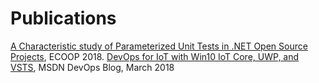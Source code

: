 # Publications
[A Characteristic study of Parameterized Unit Tests in .NET Open Source Projects](http://drops.dagstuhl.de/opus/volltexte/2018/9210/pdf/LIPIcs-ECOOP-2018-5.pdf), ECOOP 2018.
[DevOps for IoT with Win10 IoT Core, UWP, and VSTS](https://devblogs.microsoft.com/devops/devops-for-iot-with-win10-iot-core-uwp-and-vsts/), MSDN DevOps Blog, March 2018